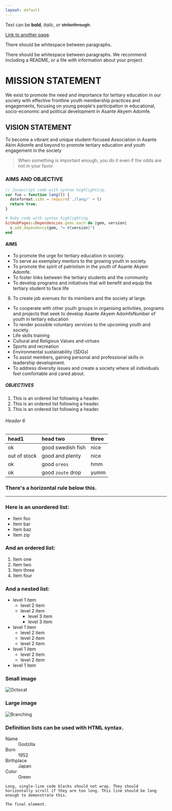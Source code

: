 ```yaml
---
layout: default
---
```


Text can be **bold**, _italic_, or ~~strikethrough~~.

[Link to another page](./another-page.html).

There should be whitespace between paragraphs.

There should be whitespace between paragraphs. We recommend including a README, or a file with information about your project.

# MISSION STATEMENT


 We exist to promote the need and importance for tertiary education in our society with effective frontline youth membership practices and engagements, focusing on young people's participation in educational, socio-economic and political development in Asante Akyem Adomfe.


## VISION STATEMENT 


To become a vibrant and unique student-focused Association in Asante Akim Adomfe and beyond to promote tertiary education and youth engagement in the society

>
> When something is important enough, you do it even if the odds are not in your favor.

### AIMS AND OBJECTIVE

```js
// Javascript code with syntax highlighting.
var fun = function lang(l) {
  dateformat.i18n = require('./lang/' + l)
  return true;
}
```

```ruby
# Ruby code with syntax highlighting
GitHubPages::Dependencies.gems.each do |gem, version|
  s.add_dependency(gem, "= #{version}")
end
```

#### AIMS

*   To promote the urge for tertiary education in society.
*   To serve as exemplary mentors to the growing youth in society.
*   To promote the spirit of patriotism in the youth of Asante Akyem Adomfe.
*   To foster links between the tertiary students and the community
*    To develop programs and initiatives that will benefit and equip the tertiary 
     student to face life
8.   To create job avenues for its members and the society at large. 
*   To cooperate with other youth groups in organising activities, programs and 
     projects that seek to develop Asante Akyem AdomfeNumber of youth in tertiary education
*   To render possible voluntary services to the upcoming youth and society.
*   Life skills training 
*   Cultural and Religious Values and virtues 
*   Sports and recreation 
*   Environmental sustainability (SDGs)
*    To assist members, gaining personal and professional skills in leadership 
     development.
*   To address diversity issues and create a society where all individuals feel 
comfortable and cared about.




##### OBJECTIVES

1.  This is an ordered list following a header.
2.  This is an ordered list following a header.
3.  This is an ordered list following a header.

###### Header 6

| head1        | head two          | three |
|:-------------|:------------------|:------|
| ok           | good swedish fish | nice  |
| out of stock | good and plenty   | nice  |
| ok           | good `oreos`      | hmm   |
| ok           | good `zoute` drop | yumm  |

### There's a horizontal rule below this.

* * *

### Here is an unordered list:

*   Item foo
*   Item bar
*   Item baz
*   Item zip

### And an ordered list:

1.  Item one
1.  Item two
1.  Item three
1.  Item four

### And a nested list:

- level 1 item
  - level 2 item
  - level 2 item
    - level 3 item
    - level 3 item
- level 1 item
  - level 2 item
  - level 2 item
  - level 2 item
- level 1 item
  - level 2 item
  - level 2 item
- level 1 item

### Small image

![Octocat](https://github.githubassets.com/images/icons/emoji/octocat.png)

### Large image

![Branching](https://guides.github.com/activities/hello-world/branching.png)


### Definition lists can be used with HTML syntax.

<dl>
<dt>Name</dt>
<dd>Godzilla</dd>
<dt>Born</dt>
<dd>1952</dd>
<dt>Birthplace</dt>
<dd>Japan</dd>
<dt>Color</dt>
<dd>Green</dd>
</dl>

```
Long, single-line code blocks should not wrap. They should horizontally scroll if they are too long. This line should be long enough to demonstrate this.
```

```
The final element.
```
